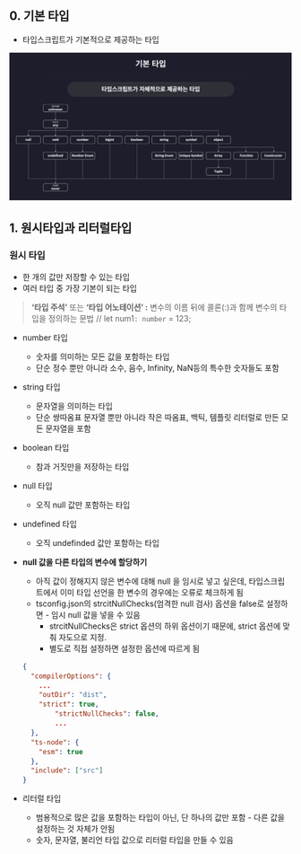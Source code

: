 ## 0. 기본 타입
- 타입스크립트가 기본적으로 제공하는 타입

![section02-01.png](./img/section02-01.png)

## 1. 원시타입과 리터럴타입

### 원시 타입

- 한 개의 값만 저장할 수 있는 타입
- 여러 타입 중 가장 기본이 되는 타입

> **‘타입 주석’** 또는 **‘타입 어노테이션’  :** 변수의 이름 뒤에 콜론(:)과 함께 변수의 타입을 정의하는 문법
// let num1`: number` = 123;
> 

- number 타입
    - 숫자를 의미하는 모든 값을 포함하는 타입
    - 단순 정수 뿐만 아니라 소수, 음수, Infinity, NaN등의 특수한 숫자들도 포함
- string 타입
    - 문자열을 의미하는 타입
    - 단순 쌍따옴표 문자열 뿐만 아니라 작은 따옴표, 백틱, 템플릿 리터럴로 만든 모든 문자열을 포함
- boolean 타입
    - 참과 거짓만을 저장하는 타입
- null 타입
    - 오직 null 값만 포함하는 타입
- undefined 타입
    - 오직 undefinded 값만 포함하는 타입

- **null 값을 다른 타입의 변수에 할당하기**
    - 아직 값이 정해지지 않은 변수에 대해 null 을 임시로 넣고 싶은데, 타입스크립트에서 이미 타입 선언을 한 변수의 경우에는 오류로 체크하게 됨
    - tsconfig.json의 strcitNullChecks(엄격한 null 검사) 옵션을 false로 설정하면 - 임시 null 값을 넣을 수 있음
        - strcitNullChecks은 strict 옵션의 하위 옵션이기 때문에, strict 옵션에 맞춰 자도으로 지정.
        - 별도로 직접 설정하면 설정한 옵션에 따르게 됨
    
    ```json
    {
      "compilerOptions": {
        ...
        "outDir": "dist",
        "strict": true,
    		"strictNullChecks": false,
    		...
      },
      "ts-node": {
        "esm": true
      },
      "include": ["src"]
    }
    ```
    
- 리터럴 타입
    - 범용적으로 많은 값을 포함하는 타입이 아닌, 단 하나의 값만 포함 - 다른 값을 설정하는 것 자체가 안됨
    - 숫자, 문자열, 불리언 타입 값으로 리터럴 타입을 만들 수 있음